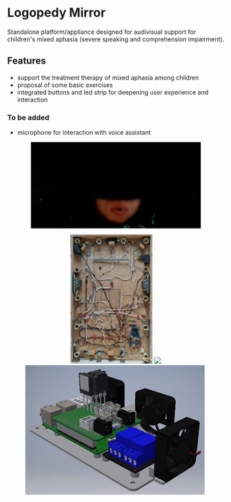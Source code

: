 # Logopedy Mirror
Standalone platform/appliance designed for audivisual support for children's mixed aphasia (severe speaking and comprehension impairment).

## Features
* support the treatment therapy of mixed aphasia among children
* proposal of some basic exercises
* integrated buttons and led strip for deepening user experience and interaction

### To be added
* microphone for interaction with voice assistant

<html>
<p align="center">
<img align="center" src="images/mirror_app.gif" height="200" alt="mirror"/>
</p>
<div align="center" >
    <div style="display:inline-block;">
        <img src="images/mirror_inside.jpg" height="300" />
    </div>
    <div style="display:inline-block;">
        <img class="middle-img" src="images/mirror_presentation.gif"/ height="300" />
    </div>
    <div style="display:inline-block;">
         <img src="images/mirror_electronic.jpg"/ height="300" />
    </div>
    <div style="display:inline-block;">
         <img src=""/ height="300" />
    </div>
</div>
</html>


